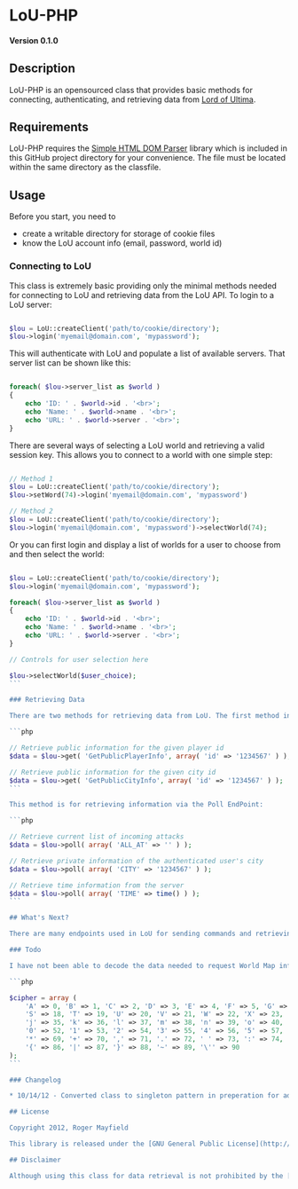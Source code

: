 LoU-PHP
=======

#### Version 0.1.0

## Description

LoU-PHP is an opensourced class that provides basic methods for connecting, authenticating, and retrieving data from [Lord of Ultima](http://www.lordofultima.com).

## Requirements

LoU-PHP requires the [Simple HTML DOM Parser](http://simplehtmldom.sourceforge.net/) library which is included in this GitHub project directory for your convenience. The file must be located within the same directory as the classfile.

## Usage

Before you start, you need to

* create a writable directory for storage of cookie files
* know the LoU account info (email, password, world id)

### Connecting to LoU

This class is extremely basic providing only the minimal methods needed for connecting to LoU and retrieving data from the LoU API. To login to a LoU server:

```php

$lou = LoU::createClient('path/to/cookie/directory');
$lou->login('myemail@domain.com', 'mypassword');
```

This will authenticate with LoU and populate a list of available servers. That server list can be shown like this:

```php

foreach( $lou->server_list as $world )
{
    echo 'ID: ' . $world->id . '<br>';
    echo 'Name: ' . $world->name . '<br>';
    echo 'URL: ' . $world->server . '<br>';
}
```

There are several ways of selecting a LoU world and retrieving a valid session key. This allows you to connect to a world with one simple step:

```php

// Method 1
$lou = LoU::createClient('path/to/cookie/directory');
$lou->setWord(74)->login('myemail@domain.com', 'mypassword')

// Method 2
$lou = LoU::createClient('path/to/cookie/directory');
$lou->login('myemail@domain.com', 'mypassword')->selectWorld(74);
```

Or you can first login and display a list of worlds for a user to choose from and then select the world:

````php

$lou = LoU::createClient('path/to/cookie/directory');
$lou->login('myemail@domain.com', 'mypassword');

foreach( $lou->server_list as $world )
{
    echo 'ID: ' . $world->id . '<br>';
    echo 'Name: ' . $world->name . '<br>';
    echo 'URL: ' . $world->server . '<br>';
}

// Controls for user selection here

$lou->selectWorld($user_choice);
```

### Retrieving Data

There are two methods for retrieving data from LoU. The first method involves providing an EndPoint and any necessary data:

```php

// Retrieve public information for the given player id
$data = $lou->get( 'GetPublicPlayerInfo', array( 'id' => '1234567' ) );

// Retrieve public information for the given city id
$data = $lou->get( 'GetPublicCityInfo', array( 'id' => '1234567' ) );
```

This method is for retrieving information via the Poll EndPoint:

```php

// Retrieve current list of incoming attacks
$data = $lou->poll( array( 'ALL_AT' => '' ) );

// Retrieve private information of the authenticated user's city
$data = $lou->poll( array( 'CITY' => '1234567' ) );

// Retrieve time information from the server
$data = $lou->poll( array( 'TIME' => time() ) );
```

## What's Next?

There are many endpoints used in LoU for sending commands and retrieving data. I'll leave that for you to explore. I do plan on extending this library with more classes providing simple methods for retrieving data.

### Todo

I have not been able to decode the data needed to request World Map info. If anybody can help me figure this out, I would be forever grateful. From my best understanding it is encoded using basE91 LE with the following cipher:

```php

$cipher = array (
    'A' => 0, 'B' => 1, 'C' => 2, 'D' => 3, 'E' => 4, 'F' => 5, 'G' => 6, 'H' => 7, 'I' => 8, 'J' => 9, 'K' => 10, 'L' => 11, 'M' => 12, 'N' => 13, 'O' => 14, 'P' => 15, 'Q' => 16, 'R' => 17,
    'S' => 18, 'T' => 19, 'U' => 20, 'V' => 21, 'W' => 22, 'X' => 23, 'Y' => 24, 'Z' => 25, 'a' => 26, 'b' => 27, 'c' => 28, 'd' => 29, 'e' => 30, 'f' => 31, 'g' => 32, 'h' => 33, 'i' => 34,
    'j' => 35, 'k' => 36, 'l' => 37, 'm' => 38, 'n' => 39, 'o' => 40, 'p' => 41, 'q' => 42, 'r' => 43, 's' => 44, 't' => 45, 'u' => 46, 'v' => 47, 'w' => 48, 'x' => 49, 'y' => 50, 'z' => 51,
    '0' => 52, '1' => 53, '2' => 54, '3' => 55, '4' => 56, '5' => 57, '6' => 58, '7' => 59, '8' => 60, '9' => 61, '!' => 62, '#' => 63, '$' => 64, '%' => 65, '&' => 66, '(' => 67, ')' => 68,
    '*' => 69, '+' => 70, ',' => 71, '.' => 72, ' ' => 73, ':' => 74, ';' => 75, '<' => 76, '=' => 77, '>' => 78, '?' => 79, '@' => 80, '[' => 81, ']' => 82, '^' => 83, '_' => 84, '`' => 85,
    '{' => 86, '|' => 87, '}' => 88, '~' => 89, '\'' => 90
);
```

### Changelog

* 10/14/12 - Converted class to singleton pattern in preperation for additional classes.

## License

Copyright 2012, Roger Mayfield

This library is released under the [GNU General Public License](http://opensource.org/licenses/gpl-3.0.html)

## Disclaimer

Although using this class for data retrieval is not prohibited by the [Lord of Ultima Terms of Service](http://www.lordofultima.com/en/game/rules), it is against the rules to automate the game using the methods contained within it. You are liable for your own applications of this library. I am not responsible for any bans that may occur.